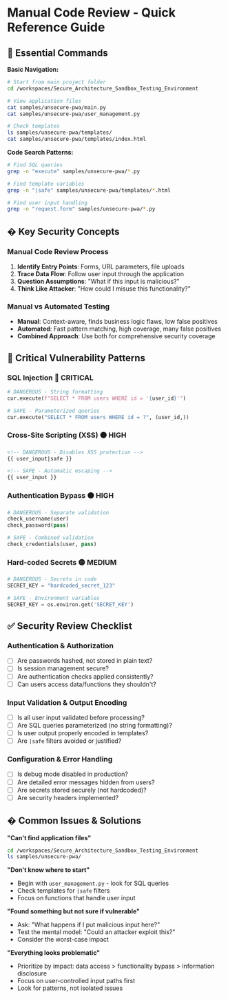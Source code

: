 # Manual Code Review - Quick Reference Guide

## 🔧 Essential Commands

**Basic Navigation:**
```bash
# Start from main project folder
cd /workspaces/Secure_Architecture_Sandbox_Testing_Environment

# View application files
cat samples/unsecure-pwa/main.py
cat samples/unsecure-pwa/user_management.py

# Check templates
ls samples/unsecure-pwa/templates/
cat samples/unsecure-pwa/templates/index.html
```

**Code Search Patterns:**
```bash
# Find SQL queries
grep -n "execute" samples/unsecure-pwa/*.py

# Find template variables
grep -n "|safe" samples/unsecure-pwa/templates/*.html

# Find user input handling
grep -n "request.form" samples/unsecure-pwa/*.py
```

## � Key Security Concepts

### Manual Code Review Process
1. **Identify Entry Points**: Forms, URL parameters, file uploads
2. **Trace Data Flow**: Follow user input through the application  
3. **Question Assumptions**: "What if this input is malicious?"
4. **Think Like Attacker**: "How could I misuse this functionality?"

### Manual vs Automated Testing
- **Manual**: Context-aware, finds business logic flaws, low false positives
- **Automated**: Fast pattern matching, high coverage, many false positives
- **Combined Approach**: Use both for comprehensive security coverage

## 🚨 Critical Vulnerability Patterns

### SQL Injection 🔴 CRITICAL
```python
# DANGEROUS - String formatting
cur.execute(f"SELECT * FROM users WHERE id = '{user_id}'")

# SAFE - Parameterized queries  
cur.execute("SELECT * FROM users WHERE id = ?", (user_id,))
```

### Cross-Site Scripting (XSS) 🟠 HIGH
```html
<!-- DANGEROUS - Disables XSS protection -->
{{ user_input|safe }}

<!-- SAFE - Automatic escaping -->
{{ user_input }}
```

### Authentication Bypass 🟠 HIGH
```python
# DANGEROUS - Separate validation
check_username(user)
check_password(pass)

# SAFE - Combined validation
check_credentials(user, pass)
```

### Hard-coded Secrets 🟡 MEDIUM  
```python
# DANGEROUS - Secrets in code
SECRET_KEY = "hardcoded_secret_123"

# SAFE - Environment variables
SECRET_KEY = os.environ.get('SECRET_KEY')
```

## ✅ Security Review Checklist

### Authentication & Authorization
- [ ] Are passwords hashed, not stored in plain text?
- [ ] Is session management secure?
- [ ] Are authentication checks applied consistently?
- [ ] Can users access data/functions they shouldn't?

### Input Validation & Output Encoding
- [ ] Is all user input validated before processing?
- [ ] Are SQL queries parameterized (no string formatting)?
- [ ] Is user output properly encoded in templates?
- [ ] Are `|safe` filters avoided or justified?

### Configuration & Error Handling
- [ ] Is debug mode disabled in production?
- [ ] Are detailed error messages hidden from users?
- [ ] Are secrets stored securely (not hardcoded)?
- [ ] Are security headers implemented?

## � Common Issues & Solutions

**"Can't find application files"**
```bash
cd /workspaces/Secure_Architecture_Sandbox_Testing_Environment
ls samples/unsecure-pwa/
```

**"Don't know where to start"**
- Begin with `user_management.py` - look for SQL queries
- Check templates for `|safe` filters
- Focus on functions that handle user input

**"Found something but not sure if vulnerable"**
- Ask: "What happens if I put malicious input here?"
- Test the mental model: "Could an attacker exploit this?"
- Consider the worst-case impact

**"Everything looks problematic"**
- Prioritize by impact: data access > functionality bypass > information disclosure
- Focus on user-controlled input paths first
- Look for patterns, not isolated issues

